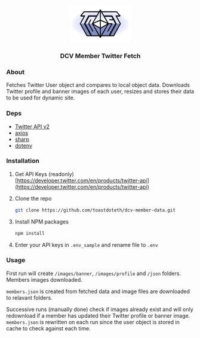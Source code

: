 <div align="center">
  <a href="https://twitter.com/intocryptoast">
    <img src="./toast_logo.png" alt="Logo" height="100">
  </a>
<h3>DCV Member Twitter Fetch</h3>
</div>

### About

Fetches Twitter User object and compares to local object data. Downloads Twitter profile and banner images of each user, resizes and stores their data to be used for dynamic site.

### Deps

* [Twitter API v2](https://www.npmjs.com/package/twitter-api-v2)
* [axios](https://www.npmjs.com/package/axios)
* [sharp](https://www.npmjs.com/package/sharp)
* [dotenv](https://www.npmjs.com/package/dotenv)

### Installation

1. Get API Keys (readonly)  [https://developer.twitter.com/en/products/twitter-api](https://developer.twitter.com/en/products/twitter-api)

2. Clone the repo
   ```sh
   git clone https://github.com/toastdoteth/dcv-member-data.git
   ```
3. Install NPM packages
   ```sh
   npm install
   ```
4. Enter your API keys in `.env_sample` and rename file to `.env`

### Usage

First run will create `/images/banner`, `/images/profile` and `/json` folders. Members images downloaded.

`members.json` is created from fetched data and image files are downloaded to relavant folders.

Successive runs (manually done) check if images already exist and will only redownload if a member has updated their Twitter profile or banner image. `members.json` is rewritten on each run since the user object is stored in cache to check against each time.
